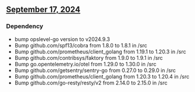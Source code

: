 ## [September 17, 2024](https://github.com/OpsLevel/opslevel-runner/compare/v2024.5.16...v2024.9.17)
### Dependency
* bump opslevel-go version to v2024.9.3
* Bump github.com/spf13/cobra from 1.8.0 to 1.8.1 in /src
* Bump github.com/prometheus/client_golang from 1.19.1 to 1.20.3 in /src
* Bump github.com/contribsys/faktory from 1.9.0 to 1.9.1 in /src
* Bump go.opentelemetry.io/otel from 1.29.0 to 1.30.0 in /src
* Bump github.com/getsentry/sentry-go from 0.27.0 to 0.29.0 in /src
* Bump github.com/prometheus/client_golang from 1.20.3 to 1.20.4 in /src
* Bump github.com/go-resty/resty/v2 from 2.14.0 to 2.15.0 in /src
